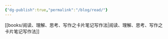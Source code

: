 ```yaml
---
{"dg-publish":true,"permalink":"/blog/read/"}
---
```



[[books/阅读、理解、思考、写作之卡片笔记写作法\|阅读、理解、思考、写作之卡片笔记写作法]]
